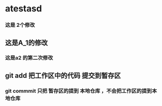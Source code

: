 # atestasd

### 这是 2个修改
##  这是A_1的修改
### 这是a2 的第二次修改
## git add  把工作区中的代码 提交到暂存区
### git commmit  只把 暂存区的提到 本地仓库 ，不会把工作区的提到本地仓库